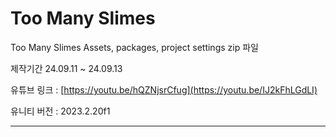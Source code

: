 # Too Many Slimes
Too Many Slimes Assets, packages, project settings zip 파일

제작기간 24.09.11 ~ 24.09.13

유튜브 링크 : [https://youtu.be/hQZNjsrCfug](https://youtu.be/IJ2kFhLGdLI)

유니티 버전 : 2023.2.20f1
****
